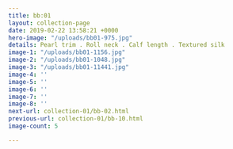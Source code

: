 ```yaml
---
title: bb:01
layout: collection-page
date: 2019-02-22 13:58:21 +0000
hero-image: "/uploads/bb01-975.jpg"
details: Pearl trim . Roll neck . Calf length . Textured silk
image-1: "/uploads/bb01-1156.jpg"
image-2: "/uploads/bb01-1048.jpg"
image-3: "/uploads/bb01-11441.jpg"
image-4: ''
image-5: ''
image-6: ''
image-7: ''
image-8: ''
next-url: collection-01/bb-02.html
previous-url: collection-01/bb-10.html
image-count: 5

---
```

